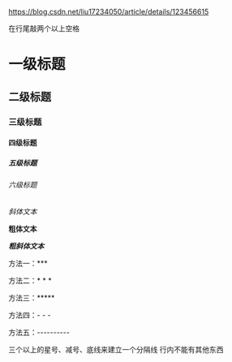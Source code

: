 https://blog.csdn.net/liu17234050/article/details/123456615

在行尾敲两个以上空格

# 一级标题
## 二级标题
### 三级标题
#### 四级标题
##### 五级标题
###### 六级标题

*斜体文本*

**粗体文本**

***粗斜体文本***

方法一：***
 
方法二：* * *
 
方法三：*****
 
方法四：- - -
 
方法五：----------

三个以上的星号、减号、底线来建立一个分隔线
行内不能有其他东西
